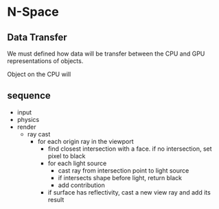 
# N-Space

## Data Transfer

We must defined how data will be transfer between the CPU and GPU representations of objects.

Object on the CPU will

## sequence

 * input
 * physics
 * render
   * ray cast
     * for each origin ray in the viewport
       * find closest intersection with a face. if no intersection, set pixel to black
       * for each light source
         * cast ray from intersection point to light source
         * if intersects shape before light, return black
         * add contribution
       * if surface has reflectivity, cast a new view ray and add its result
